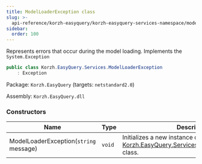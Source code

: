 ```yaml
---
title: ModelLoaderException class
slug: >-
  api-reference/korzh-easyquery/korzh-easyquery-services-namespace/modelloaderexception-class
sidebar:
  order: 100
---
```


Represents errors that occur during the model loading.  Implements the `System.Exception`
```csharp
public class Korzh.EasyQuery.Services.ModelLoaderException
    : Exception

```
Package: `Korzh.EasyQuery` (targets: `netstandard2.0`)

Assembly: `Korzh.EasyQuery.dll`

### Constructors

| Name | Type | Description | 
| --- | --- | --- | 
| ModelLoaderException(`string` message) | `void` | Initializes a new instance of the [Korzh.EasyQuery.Services.ModelLoaderException](/easyquery/docs/api-reference/korzh-easyquery/korzh-easyquery-services-namespace/modelloaderexception-class) class. |
